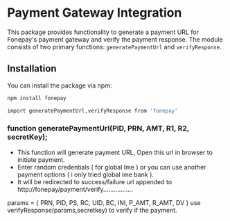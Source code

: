 # Payment Gateway Integration

This package provides functionality to generate a payment URL for Fonepay's payment gateway and verify the payment response. The module consists of two primary functions: `generatePaymentUrl` and `verifyResponse`.

## Installation

You can install the package via npm:

```bash
npm install fonepay
```
```bash
import generatePaymentUrl,verifyResponse from 'fonepay'
```
### function generatePaymentUrl(PID, PRN, AMT, R1, R2, secretKey);
- This function will generate payment URL, Open this url in browser to initiate payment.
- Enter random credentials ( for global Ime ) or you can use another payment options ( i only tried global ime bank ).
- It will be redirected to success/failure url appended to http://fonepay/payment/verify.................

params = { PRN, PID, PS, RC, UID, BC, INI, P_AMT, R_AMT, DV }
use verifyResponse(params,secretkey) to verify if the payment.
